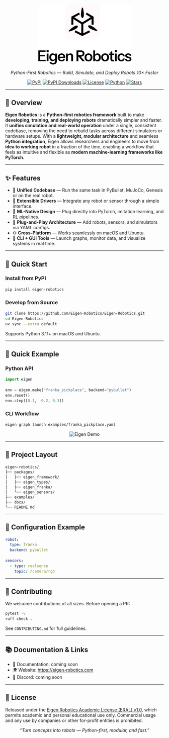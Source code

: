 <br>

<p align="center">
  <picture>
    <source media="(prefers-color-scheme: dark)" srcset="assets/eigen_logo_vertical_dark.png">
    <img src="assets/eigen_logo_vertical_light.png" alt="Eigen Robotics Logo" width="300"/>
  </picture>
</p>


<p align="center">
  <em>Python-First Robotics — Build, Simulate, and Deploy Robots 10× Faster</em>
</p>

<p align="center">
  <a href="https://pypi.org/project/eigen-robotics/"><img src="https://img.shields.io/pypi/v/eigen-robotics.svg?color=FF66B2" alt="PyPI"></a>
  <a href="https://pypi.org/project/eigen-robotics/"><img src="https://img.shields.io/pypi/dm/eigen-robotics.svg?color=44cc11" alt="PyPI Downloads"></a>
  <a href="https://github.com/Eigen-Robotics/Eigen-Robotics/blob/main/LICENSE"><img src="https://img.shields.io/github/license/Eigen-Robotics/Eigen-Robotics?color=lightgrey" alt="License"></a>
  <a href="#"><img src="https://img.shields.io/badge/python-3.11+-blue.svg" alt="Python"></a>
  <a href="#"><img src="https://img.shields.io/github/stars/Eigen-Robotics/Eigen-Robotics?style=social" alt="Stars"></a>
</p>

---

## 🧭 Overview

**Eigen Robotics** is a **Python-first robotics framework** built to make **developing, training, and deploying robots** dramatically simpler and faster. It **unifies simulation and real-world operation** under a single, consistent codebase, removing the need to rebuild tasks across different simulators or hardware setups. With a **lightweight, modular architecture** and seamless **Python integration**, Eigen allows researchers and engineers to move from **idea to working robot** in a fraction of the time, enabling a workflow that feels as intuitive and flexible as **modern machine-learning frameworks like PyTorch**.

---

## ✨ Features

- 🚀 **Unified Codebase** — Run the same task in PyBullet, MuJoCo, Genesis or on the real robot.
- 🔌 **Extensible Drivers** — Integrate any robot or sensor through a simple interface.
- 🧠 **ML-Native Design** — Plug directly into PyTorch, imitation learning, and RL pipelines.
- 🧩 **Plug-and-Play Architecture** — Add robots, sensors, and simulators via YAML configs.
- ⚙️ **Cross-Platform** — Works seamlessly on macOS and Ubuntu.
- 🧰 **CLI + GUI Tools** — Launch graphs, monitor data, and visualize systems in real time.


---

## 🚀 Quick Start

### Install from PyPI
```bash
pip install eigen-robotics
```

### Develop from Source
```bash
git clone https://github.com/Eigen-Robotics/Eigen-Robotics.git
cd Eigen-Robotics
uv sync --extra default
```
Supports Python 3.11+ on macOS and Ubuntu.

---

## 🧪 Quick Example

### Python API
```python
import eigen

env = eigen.make("franka_pickplace", backend="pybullet")
env.reset()
env.step([0.1, -0.2, 0.3])
```

### CLI Workflow
```bash
eigen graph launch examples/franka_pickplace.yaml
```

<p align="center">
  <img src="assets/demo.gif" alt="Eigen Demo" width="70%"/>
</p>

---

## 🧱 Project Layout
```text
eigen-robotics/
├── packages/
│   ├── eigen_framework/
│   ├── eigen_types/
│   ├── eigen_franka/
│   └── eigen_sensors/
├── examples/
├── docs/
└── README.md
```

---

## 🧩 Configuration Example
```yaml
robot:
  type: franka
  backend: pybullet

sensors:
  - type: realsense
    topic: /camera/rgb
```

---

## 🤝 Contributing

We welcome contributions of all sizes. Before opening a PR:

```bash
pytest -v
ruff check .
```

See `CONTRIBUTING.md` for full guidelines.

---

## 📚 Documentation & Links

- 📘 Documentation: coming soon
- 🌍 Website: https://eigen-robotics.com
- 💬 Discord: coming soon

---

## 📄 License

Released under the [Eigen Robotics Academic License (ERAL) v1.0](LICENSE), which permits academic and personal educational use only. Commercial usage and any use by companies or other for-profit entities is prohibited.

<p align="center">
  <em>“Turn concepts into robots — Python-first, modular, and fast.”</em>
</p>
